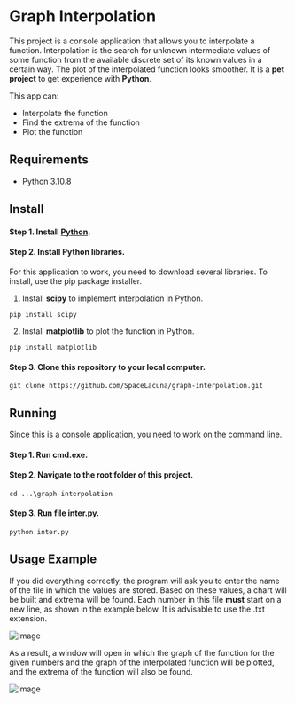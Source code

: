 # Graph Interpolation
This project is a console application that allows you to interpolate a function. Interpolation is the search for unknown intermediate values of some function from the available discrete set of its known values in a certain way. The plot of the interpolated function looks smoother. It is a **pet project** to get experience with **Python**.

This app can:
* Interpolate the function
* Find the extrema of the function
* Plot the function

## Requirements
* Python 3.10.8

## Install
#### Step 1. Install [Python](https://www.python.org/downloads/).
#### Step 2. Install Python libraries.
For this application to work, you need to download several libraries. To install, use the pip package installer.
1. Install **scipy** to implement interpolation in Python.
```
pip install scipy
```
2. Install **matplotlib** to plot the function in Python.
```
pip install matplotlib
```
#### Step 3. Clone this repository to your local computer.
```
git clone https://github.com/SpaceLacuna/graph-interpolation.git
```
## Running
Since this is a console application, you need to work on the command line.
#### Step 1. Run cmd.exe.
#### Step 2. Navigate to the root folder of this project.
```
cd ...\graph-interpolation
```
#### Step 3. Run file inter.py.
```
python inter.py
```
## Usage Example
If you did everything correctly, the program will ask you to enter the name of the file in which the values are stored. Based on these values, a chart will be built and extrema will be found. Each number in this file **must** start on a new line, as shown in the example below. It is advisable to use the .txt extension.

![image](https://user-images.githubusercontent.com/115897935/196065344-38da4756-94c3-4c15-ae1c-a6873f23c1d6.png)

As a result, a window will open in which the graph of the function for the given numbers and the graph of the interpolated function will be plotted, and the extrema of the function will also be found.

![image](https://user-images.githubusercontent.com/115897935/196065522-f910f433-a8cd-45e0-99e6-397c09252a09.png)
